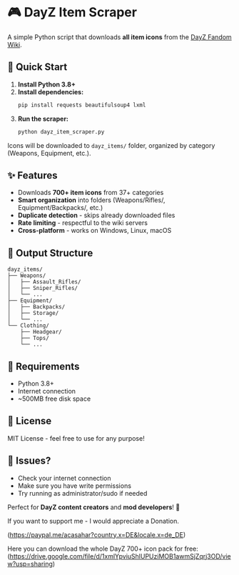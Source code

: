 # 🎮 DayZ Item Scraper

A simple Python script that downloads **all item icons** from the [DayZ Fandom Wiki](https://dayz.fandom.com).

## 🚀 Quick Start

1. **Install Python 3.8+**
2. **Install dependencies:**
   ```bash
   pip install requests beautifulsoup4 lxml
   ```
3. **Run the scraper:**
   ```bash
   python dayz_item_scraper.py
   ```

Icons will be downloaded to `dayz_items/` folder, organized by category (Weapons, Equipment, etc.).

## ✨ Features

- Downloads **700+ item icons** from 37+ categories
- **Smart organization** into folders (Weapons/Rifles/, Equipment/Backpacks/, etc.)
- **Duplicate detection** - skips already downloaded files
- **Rate limiting** - respectful to the wiki servers
- **Cross-platform** - works on Windows, Linux, macOS

## 📁 Output Structure

```
dayz_items/
├── Weapons/
│   ├── Assault_Rifles/
│   ├── Sniper_Rifles/
│   └── ...
├── Equipment/
│   ├── Backpacks/
│   ├── Storage/
│   └── ...
└── Clothing/
    ├── Headgear/
    ├── Tops/
    └── ...
```

## 🔧 Requirements

- Python 3.8+
- Internet connection
- ~500MB free disk space

## 📝 License

MIT License - feel free to use for any purpose!

## 🐛 Issues?

- Check your internet connection
- Make sure you have write permissions
- Try running as administrator/sudo if needed

Perfect for **DayZ content creators** and **mod developers**! 🎯

If you want to support me - I would appreciate a Donation.

(https://paypal.me/acasahar?country.x=DE&locale.x=de_DE)

Here you can download the whole DayZ 700+ icon pack for free:
(https://drive.google.com/file/d/1xmlYpviuShlUPUziMOB1awmSjZqrj3OD/view?usp=sharing)
